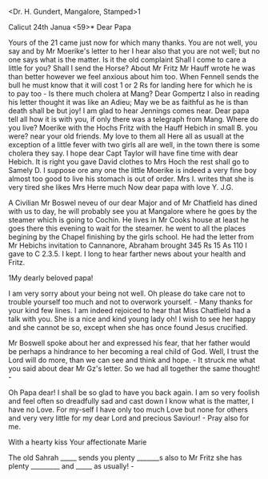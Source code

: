 <Dr. H. Gundert, Mangalore, Stamped>1

 Calicut 24th Janua <59>*
Dear Papa

Yours of the 21 came just now for which many thanks. You are not well, you say and by Mr Moerike's letter to her I hear also that you are not well; but no one says what is the matter. Is it the old complaint Shall I come to care a little for you? Shall I send the Horse? About Mr Fritz Mr Hauff wrote he was than better however we feel anxious about him too. 
When Fennell sends the bull he must know that it will cost 1 or 2 Rs for landing here for which he is to pay too - Is there much cholera at Mang? Dear Gompertz I also in reading his letter thought it was like an Adieu; May we be as faithful as he is than death shall be but joy! I am glad to hear Jennings comes near. Dear papa tell all how it is with you, if only there was a telegraph from Mang. Where do you live? Moerike with the Hochs Fritz with the Hauff Hebich in small B. you were? near your old friends. My love to them all Here all as usuall at the exception of a little fever with two girls all are well, in the town there is some cholera they say. I hope dear Capt Taylor will have fine time with dear Hebich. It is right you gave David clothes to Mrs Hoch the rest shall go to Samely D. I suppose ore any one the little Moerike is indeed a very fine boy almost too good to live his stomach is out of order. Mrs I. writes that she is very tired she likes Mrs Herre much Now dear papa with love Y. J.G.

A Civilian Mr Boswel neveu of our dear Major and of Mr Chatfield has dined with us to day, he will probably see you at Mangalore where he goes by the steamer which is going to Cochin. He lives in Mr Cooks house at least he goes there this evening to wait for the steamer. he went to all the places begining by the Chapel finishing by the girls school. He had the letter from Mr Hebichs invitation to Cannanore, Abraham brought 345 Rs 15 As 110 I gave to C 2.3.5. I kept. I long to hear farther news about your health and Fritz.



1My dearly beloved papa!

I am very sorry about your being not well. Oh please do take care not to trouble yourself too much and not to overwork yourself. - Many thanks for your kind few lines. I am indeed rejoiced to hear that Miss Chatfield had a talk with you. She is a nice and kind young lady oh! I wish to see her happy and she cannot be so, except when she has once found Jesus crucified. 

Mr Boswell spoke about her and expressed his fear, that her father would be perhaps a hindrance to her becoming a real child of God. Well, I trust the Lord will do more, than we can see and think and hope. - It struck me what you said about dear Mr Gz's letter. So we had all together the same thought! -

Oh Papa dear! I shall be so glad to have you back again. I am so very foolish and feel often so dreadfully sad and cast down I know what is the matter, I have no Love. For my-self I have only too much Love but none for others and very very little for my dear Lord and precious Saviour! - Pray also for me.

With a hearty kiss
 Your affectionate Marie

The old Sahrah _____ sends you plenty _______s also to Mr Fritz she has plenty _________ and _____ as usually! -
